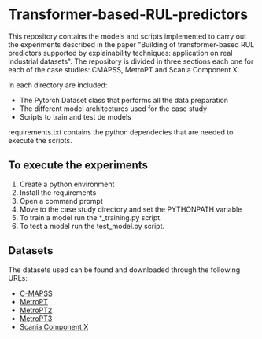 # Transformer-based-RUL-predictors
This repository contains the models and scripts implemented to carry out the experiments described in the paper "Building of transformer-based RUL predictors supported
by explainability techniques: application on real industrial datasets". The repository is divided in three sections each one for each of the case studies: CMAPSS, MetroPT and Scania Component X.

In each directory are included:
 - The Pytorch Dataset class that performs all the data preparation
 - The different model architectures used for the case study
 - Scripts to train and test de models

requirements.txt contains the python dependecies that are needed to execute the scripts.

## To execute the experiments

1. Create a python environment
2. Install the requirements
3. Open a command prompt
4. Move to the case study directory and set the PYTHONPATH variable
5. To train a model run the *_training.py script.
6. To test a model run the test_model.py script.

## Datasets

The datasets used can be found and downloaded through the following URLs:
- [C-MAPSS](https://catalog.data.gov/dataset/cmapss-jet-engine-simulated-data)
- [MetroPT](https://zenodo.org/records/6854240) 
- [MetroPT2](https://zenodo.org/records/7766691) 
- [MetroPT3](https://archive.ics.uci.edu/dataset/791/metropt+3+dataset) 
- [Scania Component X](https://researchdata.se/en/catalogue/dataset/2024-34) 